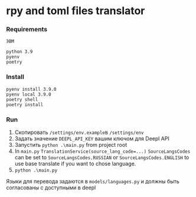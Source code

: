 # rpy and toml files translator

### Requirements
```
ЭВМ

python 3.9
pyenv
poetry
```

### Install
``` shell
pyenv install 3.9.0
pyenv local 3.9.0
poetry shell
poetry install

```

### Run
1. Скопировать `/settings/env.example`в `/settings/env`
2. Задать значение `DEEPL_API_KEY` вашим ключом для Deepl API
3. Запустить `python .\main.py` from project root
4. In  `main.py` `TranslationService(source_lang_code=...)`  `SourceLangsCodes` can be set to 
`SourceLangsCodes.RUSSIAN` or `SourceLangsCodes.ENGLISH` to use base translate if you want to chose language.
5. `python .\main.py`


Языки для перевода задаются в `models/languages.py` и должны быть согласованы с доступными в deepl


